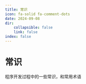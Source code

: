 ```yaml
---
title: 常识
icon: fa-solid fa-comment-dots
date: 2024-09-08
dir:
	collapsible: false
	link: false
index: false
---
```


# 常识

程序开发过程中的一些常识，和常用术语